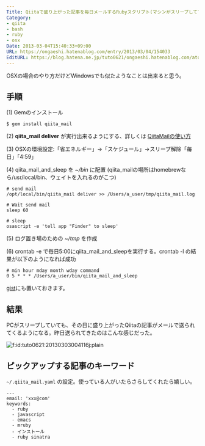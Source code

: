 ```yaml
---
Title: Qiitaで盛り上がった記事を毎日メールするRubyスクリプト(マシンがスリープしてても大丈夫)
Category:
- qiita
- bash
- ruby
- osx
Date: 2013-03-04T15:40:33+09:00
URL: https://ongaeshi.hatenablog.com/entry/2013/03/04/154033
EditURL: https://blog.hatena.ne.jp/tuto0621/ongaeshi.hatenablog.com/atom/entry/6435922169449544647
---
```


OSXの場合のやり方だけどWindowsでも似たようなことは出来ると思う。

## 手順
(1) Gemのインストール 

```
$ gem install qiita_mail
```

(2) **qiita_mail deliver** が実行出来るようにする、詳しくは [QiitaMailの使い方](http://qiita.com/items/0a63523475dd1d83044a)

(3) OSXの環境設定:「省エネルギー」→「スケジュール」→スリープ解除「毎日」「4:59」

(4) qiita_mail_and_sleep を *~/bin* に配置  (qiita_mailの場所はhomebrewなら/usr/local/bin、ウェイトを入れるのがこつ)

```
# send mail
/opt/local/bin/qiita_mail deliver >> /Users/a_user/tmp/qiita_mail.log
 
# Wait send mail
sleep 60
 
# sleep
osascript -e 'tell app "Finder" to sleep'
```

(5) ログ置き場のための *~/tmp* を作成

(6) crontab -e で毎日5:00にqiita_mail_and_sleepを実行する。crontab -l の結果が以下のようになれば成功

```
# min hour mday month wday command
0 5 * * * /Users/a_user/bin/qiita_mail_and_sleep
```

[gist](https://gist.github.com/ongaeshi/4748817)にも置いておきます。

## 結果
PCがスリープしていても、その日に盛り上がったQiitaの記事がメールで送られてくるようになる。昨日送られてきたのはこんな感じだった。


<p><span itemscope itemtype="http://schema.org/Photograph"><img src="http://cdn-ak.f.st-hatena.com/images/fotolife/t/tuto0621/20130303/20130303004116.jpg" alt="f:id:tuto0621:20130303004116j:plain" title="f:id:tuto0621:20130303004116j:plain" class="hatena-fotolife" itemprop="image"></span></p>

## ピックアップする記事のキーワード

`~/.qiita_mail.yaml` の設定。使っている人がいたらさらしてくれたら嬉しい。

```
---
email: 'xxx@com'
keywords:
  - ruby
  - javascript
  - emacs
  - mruby
  - インストール
  - ruby sinatra
```
